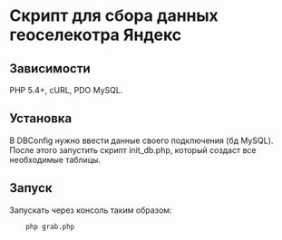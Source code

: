Скрипт для сбора данных геоселекотра Яндекс
===========================================

Зависимости
-----------

PHP 5.4+, cURL, PDO MySQL.

Установка
---------

В DBConfig нужно ввести данные своего подключения (бд MySQL). После этого запустить скрипт init_db.php, который создаст
все необходимые таблицы.

Запуск
------

Запускать через консоль таким образом:

        php grab.php
        